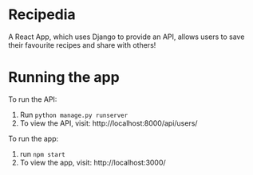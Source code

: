 # Recipedia
A React App, which uses Django to provide an API, allows users to save their favourite recipes and share with others!

# Running the app
To run the API:

1) Run ```python manage.py runserver```
2) To view the API, visit: http://localhost:8000/api/users/

 To run the app:
1) run ``` npm start ```
2) To view the app, visit: http://localhost:3000/ 
